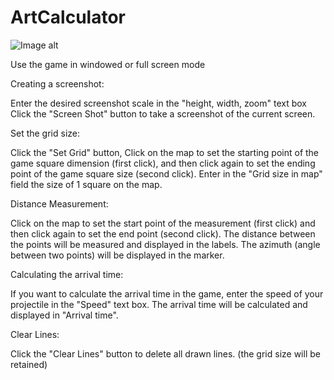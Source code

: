 # ArtCalculator

![Image alt](https://github.com/Lesuut/Artillery-Calculator-War-Thunder/blob/master/photo_2024-02-18_16-11-53.jpg)

Use the game in windowed or full screen mode

Creating a screenshot:

Enter the desired screenshot scale in the "height, width, zoom" text box Click the "Screen Shot" button to take a screenshot of the current screen.

Set the grid size:

Click the "Set Grid" button, Click on the map to set the starting point of the game square dimension (first click), and then click again to set the ending point of the game square size (second click). Enter in the "Grid size in map" field the size of 1 square on the map.

Distance Measurement:

Click on the map to set the start point of the measurement (first click) and then click again to set the end point (second click). The distance between the points will be measured and displayed in the labels. The azimuth (angle between two points) will be displayed in the marker.

Calculating the arrival time:

If you want to calculate the arrival time in the game, enter the speed of your projectile in the "Speed" text box. The arrival time will be calculated and displayed in "Arrival time".

Clear Lines:

Click the "Clear Lines" button to delete all drawn lines. (the grid size will be retained)
